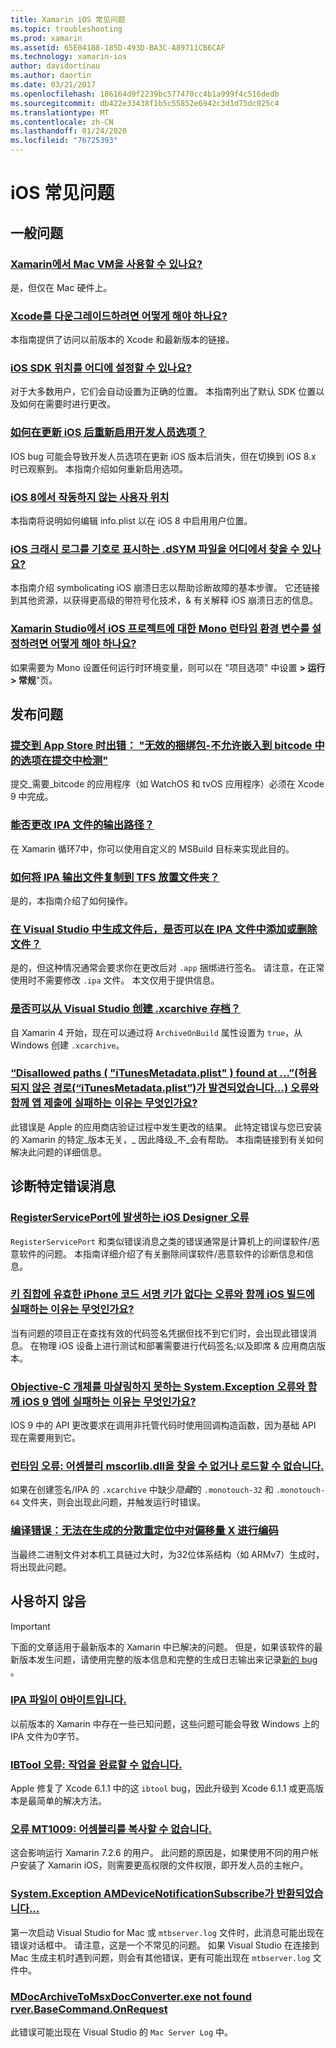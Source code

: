 ```yaml
---
title: Xamarin iOS 常见问题
ms.topic: troubleshooting
ms.prod: xamarin
ms.assetid: 65E04188-185D-493D-BA3C-A89711CB6CAF
ms.technology: xamarin-ios
author: davidortinau
ms.author: daortin
ms.date: 03/21/2017
ms.openlocfilehash: 186164d9f2239bc577470cc4b1a999f4c516dedb
ms.sourcegitcommit: db422e33438f1b5c55852e6942c3d1d75dc025c4
ms.translationtype: MT
ms.contentlocale: zh-CN
ms.lasthandoff: 01/24/2020
ms.locfileid: "76725393"
---
```

# <a name="ios-frequently-asked-questions"></a>iOS 常见问题

## <a name="general-questions"></a>一般问题

### <a name="can-i-use-a-mac-vm-with-xamarinmac-vmmd"></a>[Xamarin에서 Mac VM을 사용할 수 있나요?](mac-vm.md)
是，但仅在 Mac 硬件上。

### <a name="how-can-i-downgrade-xcodedowngrade-xcodemd"></a>[Xcode를 다운그레이드하려면 어떻게 해야 하나요?](downgrade-xcode.md)
本指南提供了访问以前版本的 Xcode 和最新版本的链接。

### <a name="where-can-i-set-my-ios-sdk-locationsios-sdkmd"></a>[iOS SDK 위치를 어디에 설정할 수 있나요?](ios-sdk.md)
对于大多数用户，它们会自动设置为正确的位置。 本指南列出了默认 SDK 位置以及如何在需要时进行更改。

### <a name="how-can-i-reenable-developer-options-after-updating-iosupdate-developer-optionsmd"></a>[如何在更新 iOS 后重新启用开发人员选项？](update-developer-options.md)
IOS bug 可能会导致开发人员选项在更新 iOS 版本后消失，但在切换到 iOS 8.x 时已观察到。 本指南介绍如何重新启用选项。

### <a name="user-location-not-working-in-ios-8ios8-user-locationmd"></a>[iOS 8에서 작동하지 않는 사용자 위치](ios8-user-location.md)
本指南将说明如何编辑 info.plist 以在 iOS 8 中启用用户位置。

### <a name="where-can-i-find-the-dsym-file-to-symbolicate-ios-crash-logssymbolicate-ios-crashmd"></a>[iOS 크래시 로그를 기호로 표시하는 .dSYM 파일을 어디에서 찾을 수 있나요?](symbolicate-ios-crash.md)
本指南介绍 symbolicating iOS 崩溃日志以帮助诊断故障的基本步骤。 它还链接到其他资源，以获得更高级的带符号化技术，& 有关解释 iOS 崩溃日志的信息。

### <a name="how-do-i-set-mono-runtime-environment-variables-for-ios-projects-in-xamarin-studioxs-mono-runtimemd"></a>[Xamarin Studio에서 iOS 프로젝트에 대한 Mono 런타임 환경 변수를 설정하려면 어떻게 해야 하나요?](xs-mono-runtime.md)
如果需要为 Mono 设置任何运行时环境变量，则可以在 "项目选项" 中设置 **> 运行 > 常规**"页。

## <a name="publishing-questions"></a>发布问题

### <a name="error-when-submitting-to-app-store-invalid-bundle---options-not-allowed-to-be-embedded-in-bitcode-are-detected-in-the-submissioninvalid-bundle-bitcodemd"></a>[提交到 App Store 时出错： "无效的捆绑包-不允许嵌入到 bitcode 中的选项在提交中检测"](invalid-bundle-bitcode.md)

提交_需要_bitcode 的应用程序（如 WatchOS 和 tvOS 应用程序）必须在 Xcode 9 中完成。

### <a name="can-i-change-the-output-path-of-the-ipa-fileipa-output-pathmd"></a>[能否更改 IPA 文件的输出路径？](ipa-output-path.md)
在 Xamarin 循环7中，你可以使用自定义的 MSBuild 目标来实现此目的。

### <a name="how-can-i-copy-ipa-output-files-to-the-tfs-drop-folderipa-tfsmd"></a>[如何将 IPA 输出文件复制到 TFS 放置文件夹？](ipa-tfs.md)
是的，本指南介绍了如何操作。

### <a name="can-i-add-files-to-or-remove-files-from-an-ipa-file-after-building-it-in-visual-studiomodify-ipamd"></a>[在 Visual Studio 中生成文件后，是否可以在 IPA 文件中添加或删除文件？](modify-ipa.md)
是的，但这种情况通常会要求你在更改后对 `.app` 捆绑进行签名。 请注意，在正常使用时不需要修改 `.ipa` 文件。 本文仅用于提供信息。

### <a name="is-it-possible-to-create-a-xcarchive-archive-from-visual-studiocreate-xcarchivemd"></a>[是否可以从 Visual Studio 创建 .xcarchive 存档？](create-xcarchive.md)
自 Xamarin 4 开始，现在可以通过将 `ArchiveOnBuild` 属性设置为 `true`，从 Windows 创建 `.xcarchive`。

### <a name="why-does-my-app-submission-fail-with-disallowed-paths--itunesmetadataplist--found-at--itunesmetadata-disallowed-pathsmd"></a>[“Disallowed paths ( "iTunesMetadata.plist" ) found at ...”(허용되지 않은 경로(“iTunesMetadata.plist”)가 발견되었습니다...) 오류와 함께 앱 제출에 실패하는 이유는 무엇인가요?](itunesmetadata-disallowed-paths.md)
此错误是 Apple 的应用商店验证过程中发生更改的结果。 此特定错误与您已安装的 Xamarin 的特定_版本无关，_ 因此降级_不_会有帮助。 本指南链接到有关如何解决此问题的详细信息。

## <a name="diagnosing-specific-error-messages"></a>诊断特定错误消息

### <a name="ios-designer-error-with-registerserviceporterror-registerserviceportmd"></a>[RegisterServicePort에 발생하는 iOS Designer 오류](error-registerserviceport.md)
`RegisterServicePort` 和类似错误消息之类的错误通常是计算机上的间谍软件/恶意软件的问题。 本指南详细介绍了有关删除间谍软件/恶意软件的诊断信息和信息。

### <a name="why-does-my-ios-build-fail-with-no-valid-iphone-code-signing-keys-found-in-keychainno-codesigning-keysmd"></a>[키 집합에 유효한 iPhone 코드 서명 키가 없다는 오류와 함께 iOS 빌드에 실패하는 이유는 무엇인가요?](no-codesigning-keys.md)
当有问题的项目正在查找有效的代码签名凭据但找不到它们时，会出现此错误消息。 在物理 iOS 设备上进行测试和部署需要进行代码签名;以及即席 & 应用商店版本。

### <a name="why-does-my-ios-9-app-fail-with-systemexception-failed-to-marshal-the-objective-c-objectexception-marshal-obj-cmd"></a>[Objective-C 개체를 마샬링하지 못하는 System.Exception 오류와 함께 iOS 9 앱에 실패하는 이유는 무엇인가요?](exception-marshal-obj-c.md)
IOS 9 中的 API 更改要求在调用非托管代码时使用回调构造函数，因为基础 API 现在需要用到它。

### <a name="runtime-error-the-assembly-mscorlibdll-was-not-found-or-could-not-be-loadederror-mscorlib-not-foundmd"></a>[런타임 오류: 어셈블리 mscorlib.dll을 찾을 수 없거나 로드할 수 없습니다.](error-mscorlib-not-found.md)
如果在创建签名/IPA 的 `.xcarchive` 中缺少*隐藏*的 `.monotouch-32` 和 `.monotouch-64` 文件夹，则会出现此问题，并触发运行时错误。

### <a name="compile-error-can-not-encode-offset-x-in-resulting-scattered-relocationerror-encode-offset-scattered-relocationmd"></a>[编译错误：无法在生成的分散重定位中对偏移量 X 进行编码](error-encode-offset-scattered-relocation.md)
当最终二进制文件对本机工具链过大时，为32位体系结构（如 ARMv7）生成时，将出现此问题。

## <a name="deprecated"></a>사용하지 않음

> [!IMPORTANT]
> 下面的文章适用于最新版本的 Xamarin 中已解决的问题。 但是，如果该软件的最新版本发生问题，请使用完整的版本信息和完整的生成日志输出来记录[新的 bug](~/cross-platform/troubleshooting/questions/howto-file-bug.md) 。

### <a name="ipa-file-is-0-bytesipa-zero-bytesmd"></a>[IPA 파일이 0바이트입니다.](ipa-zero-bytes.md)
以前版本的 Xamarin 中存在一些已知问题，这些问题可能会导致 Windows 上的 IPA 文件为0字节。

### <a name="ibtool-error-the-operation-couldnt-be-completederror-ibtoolmd"></a>[IBTool 오류: 작업을 완료할 수 없습니다.](error-ibtool.md)
Apple 修复了 Xcode 6.1.1 中的这 `ibtool` bug，因此升级到 Xcode 6.1.1 或更高版本是最简单的解决方法。

### <a name="error-mt1009-could-not-copy-the-assemblyerror-mt1009md"></a>[오류 MT1009: 어셈블리를 복사할 수 없습니다.](error-mt1009.md)
这会影响运行 Xamarin 7.2.6 的用户。 此问题的原因是，如果使用不同的用户帐户安装了 Xamarin iOS，则需要更高权限的文件权限，即开发人员的主帐户。

### <a name="systemexception-amdevicenotificationsubscribe-returned-exception-amddevicenotificationsubscribemd"></a>[System.Exception AMDeviceNotificationSubscribe가 반환되었습니다...](exception-amddevicenotificationsubscribe.md)
第一次启动 Visual Studio for Mac 或 `mtbserver.log` 文件时，此消息可能出现在错误对话框中。 请注意，这是一个不常见的问题。 如果 Visual Studio 在连接到 Mac 生成主机时遇到问题，则会有其他错误，更有可能出现在 `mtbserver.log` 文件中。

### <a name="mdocarchivetomsxdocconverterexe-not-found-rverbasecommandonrequestmdocarchivetomsxdocconverter-not-foundmd"></a>[MDocArchiveToMsxDocConverter.exe not found rver.BaseCommand.OnRequest](mdocarchivetomsxdocconverter-not-found.md)
此错误可能出现在 Visual Studio 的 `Mac Server Log` 中。
